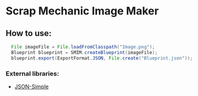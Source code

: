 # Scrap Mechanic Image Maker

## How to use:

```java
  File imageFile = File.loadFromClasspath("Image.png");
  Blueprint blueprint = SMIM.createBlueprint(imageFile);
  blueprint.export(ExportFormat.JSON, File.create("Blueprint.json"));
```
### External libraries:
- [JSON-Simple](https://code.google.com/archive/p/json-simple/ "JSON-Simple")
